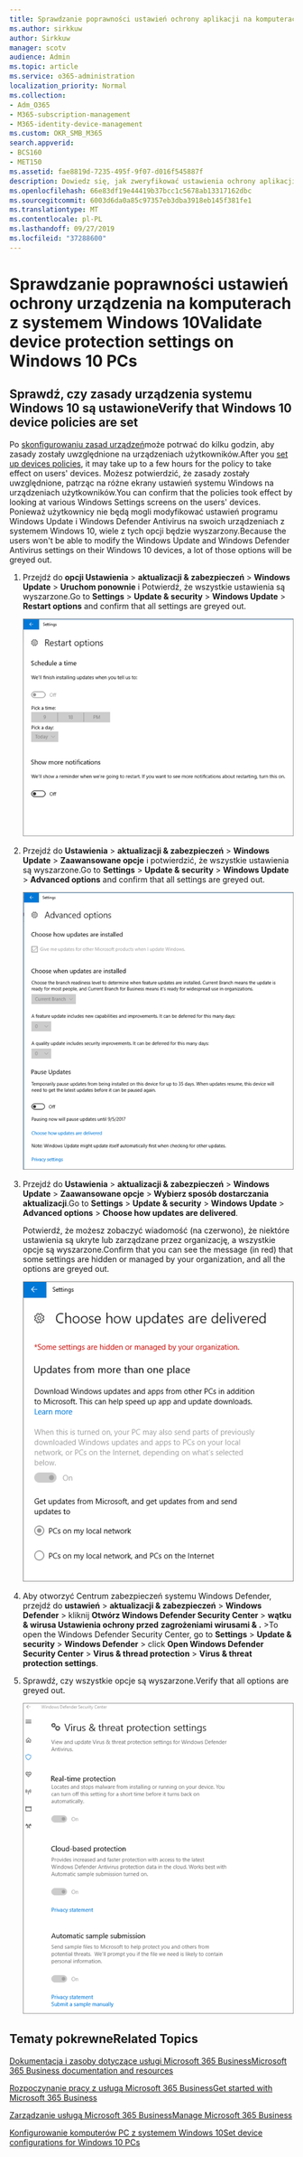 ```yaml
---
title: Sprawdzanie poprawności ustawień ochrony aplikacji na komputerach z systemem Windows 10
ms.author: sirkkuw
author: Sirkkuw
manager: scotv
audience: Admin
ms.topic: article
ms.service: o365-administration
localization_priority: Normal
ms.collection:
- Adm_O365
- M365-subscription-management
- M365-identity-device-management
ms.custom: OKR_SMB_M365
search.appverid:
- BCS160
- MET150
ms.assetid: fae8819d-7235-495f-9f07-d016f545887f
description: Dowiedz się, jak zweryfikować ustawienia ochrony aplikacji biznesowych firmy Microsoft 365 w urządzeniach z systemem Windows 10.
ms.openlocfilehash: 66e83df19e44419b37bcc1c5678ab13317162dbc
ms.sourcegitcommit: 6003d6da0a85c97357eb3dba3918eb145f381fe1
ms.translationtype: MT
ms.contentlocale: pl-PL
ms.lasthandoff: 09/27/2019
ms.locfileid: "37288600"
---
```

# <a name="validate-device-protection-settings-on-windows-10-pcs"></a><span data-ttu-id="fe9f0-103">Sprawdzanie poprawności ustawień ochrony urządzenia na komputerach z systemem Windows 10</span><span class="sxs-lookup"><span data-stu-id="fe9f0-103">Validate device protection settings on Windows 10 PCs</span></span>

## <a name="verify-that-windows-10-device-policies-are-set"></a><span data-ttu-id="fe9f0-104">Sprawdź, czy zasady urządzenia systemu Windows 10 są ustawione</span><span class="sxs-lookup"><span data-stu-id="fe9f0-104">Verify that Windows 10 device policies are set</span></span>

<span data-ttu-id="fe9f0-105">Po [skonfigurowaniu zasad urządzeń](protection-settings-for-windows-10-pcs.md)może potrwać do kilku godzin, aby zasady zostały uwzględnione na urządzeniach użytkowników.</span><span class="sxs-lookup"><span data-stu-id="fe9f0-105">After you [set up devices policies](protection-settings-for-windows-10-pcs.md), it may take up to a few hours for the policy to take effect on users' devices.</span></span> <span data-ttu-id="fe9f0-106">Możesz potwierdzić, że zasady zostały uwzględnione, patrząc na różne ekrany ustawień systemu Windows na urządzeniach użytkowników.</span><span class="sxs-lookup"><span data-stu-id="fe9f0-106">You can confirm that the policies took effect by looking at various Windows Settings screens on the users' devices.</span></span> <span data-ttu-id="fe9f0-107">Ponieważ użytkownicy nie będą mogli modyfikować ustawień programu Windows Update i Windows Defender Antivirus na swoich urządzeniach z systemem Windows 10, wiele z tych opcji będzie wyszarzony.</span><span class="sxs-lookup"><span data-stu-id="fe9f0-107">Because the users won't be able to modify the Windows Update and Windows Defender Antivirus settings on their Windows 10 devices, a lot of those options will be greyed out.</span></span>
  
1. <span data-ttu-id="fe9f0-108">Przejdź do **opcji Ustawienia** \> **aktualizacji &amp; zabezpieczeń** \> **Windows Update** \> **Uruchom ponownie** i Potwierdź, że wszystkie ustawienia są wyszarzone.</span><span class="sxs-lookup"><span data-stu-id="fe9f0-108">Go to **Settings** \> **Update &amp; security** \> **Windows Update** \> **Restart options** and confirm that all settings are greyed out.</span></span> 
    
    ![Wszystkie opcje ponownego uruchomienia są wyszarzone.](media/31308da9-18b0-47c5-bbf6-d5fa6747c376.png)
  
2. <span data-ttu-id="fe9f0-110">Przejdź do **Ustawienia** \> **aktualizacji &amp; zabezpieczeń** \> **Windows Update** \> **Zaawansowane opcje** i potwierdzić, że wszystkie ustawienia są wyszarzone.</span><span class="sxs-lookup"><span data-stu-id="fe9f0-110">Go to **Settings** \> **Update &amp; security** \> **Windows Update** \> **Advanced options** and confirm that all settings are greyed out.</span></span> 
    
    ![Opcje aktualizacji zaawansowanych systemu Windows są wszystkie wyszarzone.](media/049cf281-d503-4be9-898b-c0a3286c7fc2.png)
  
3. <span data-ttu-id="fe9f0-112">Przejdź do **Ustawienia** \> **aktualizacji &amp; zabezpieczeń** \> **Windows Update** \> **Zaawansowane opcje** \> **Wybierz sposób dostarczania aktualizacji**.</span><span class="sxs-lookup"><span data-stu-id="fe9f0-112">Go to **Settings** \> **Update &amp; security** \> **Windows Update** \> **Advanced options** \> **Choose how updates are delivered**.</span></span>
    
    <span data-ttu-id="fe9f0-113">Potwierdź, że możesz zobaczyć wiadomość (na czerwono), że niektóre ustawienia są ukryte lub zarządzane przez organizację, a wszystkie opcje są wyszarzone.</span><span class="sxs-lookup"><span data-stu-id="fe9f0-113">Confirm that you can see the message (in red) that some settings are hidden or managed by your organization, and all the options are greyed out.</span></span>
    
    ![Wybierz sposób dostarczania aktualizacji strony wskazuje, że ustawienia są ukryte lub zarządzane przez organizację.](media/6b3e37c5-da41-4afd-9983-b4f406216b59.png)
  
4. <span data-ttu-id="fe9f0-115">Aby otworzyć Centrum zabezpieczeń systemu Windows Defender, przejdź do **ustawień** \> **aktualizacji &amp; zabezpieczeń** \> **Windows Defender** \> kliknij **Otwórz Windows Defender Security Center** \> **wątku &amp; wirusa Ustawienia ochrony przed** **zagrożeniami wirusami &amp; .** \></span><span class="sxs-lookup"><span data-stu-id="fe9f0-115">To open the Windows Defender Security Center, go to **Settings** \> **Update &amp; security** \> **Windows Defender** \> click **Open Windows Defender Security Center** \> **Virus &amp; thread protection** \> **Virus &amp; threat protection settings**.</span></span> 
    
5. <span data-ttu-id="fe9f0-116">Sprawdź, czy wszystkie opcje są wyszarzone.</span><span class="sxs-lookup"><span data-stu-id="fe9f0-116">Verify that all options are greyed out.</span></span> 
    
    ![Ustawienia ochrony przed wirusami i zagrożeniami są wyszarzone.](media/9ca68d40-a5d9-49d7-92a4-c581688b5926.png)
  
## <a name="related-topics"></a><span data-ttu-id="fe9f0-118">Tematy pokrewne</span><span class="sxs-lookup"><span data-stu-id="fe9f0-118">Related Topics</span></span>

[<span data-ttu-id="fe9f0-119">Dokumentacja i zasoby dotyczące usługi Microsoft 365 Business</span><span class="sxs-lookup"><span data-stu-id="fe9f0-119">Microsoft 365 Business documentation and resources</span></span>](https://go.microsoft.com/fwlink/p/?linkid=853701)
  
[<span data-ttu-id="fe9f0-120">Rozpoczynanie pracy z usługą Microsoft 365 Business</span><span class="sxs-lookup"><span data-stu-id="fe9f0-120">Get started with Microsoft 365 Business</span></span>](microsoft-365-business-overview.md)
  
[<span data-ttu-id="fe9f0-121">Zarządzanie usługą Microsoft 365 Business</span><span class="sxs-lookup"><span data-stu-id="fe9f0-121">Manage Microsoft 365 Business</span></span>](manage.md)
  
[<span data-ttu-id="fe9f0-122">Konfigurowanie komputerów PC z systemem Windows 10</span><span class="sxs-lookup"><span data-stu-id="fe9f0-122">Set device configurations for Windows 10 PCs</span></span>](protection-settings-for-windows-10-pcs.md)
  

